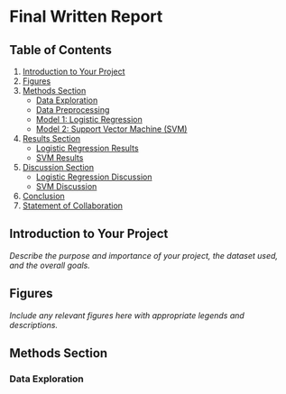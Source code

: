 # Final Written Report

## Table of Contents
1. [Introduction to Your Project](#introduction-to-your-project)
2. [Figures](#figures)
3. [Methods Section](#methods-section)
   - [Data Exploration](#data-exploration)
   - [Data Preprocessing](#data-preprocessing)
   - [Model 1: Logistic Regression](#model-1-logistic-regression)
   - [Model 2: Support Vector Machine (SVM)](#model-2-support-vector-machine-svm)
4. [Results Section](#results-section)
   - [Logistic Regression Results](#logistic-regression-results)
   - [SVM Results](#svm-results)
5. [Discussion Section](#discussion-section)
   - [Logistic Regression Discussion](#logistic-regression-discussion)
   - [SVM Discussion](#svm-discussion)
6. [Conclusion](#conclusion)
7. [Statement of Collaboration](#statement-of-collaboration)

## Introduction to Your Project

*Describe the purpose and importance of your project, the dataset used, and the overall goals.*

## Figures

*Include any relevant figures here with appropriate legends and descriptions.*

## Methods Section

### Data Exploration

